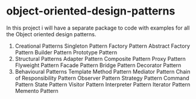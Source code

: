 # object-oriented-design-patterns
In this project i will have a separate package to code with examples for all the Object oriented design patterns. 
1. Creational Patterns
      Singleton Pattern
      Factory Pattern
      Abstract Factory Pattern
      Builder Pattern
      Prototype Pattern
2. Structural Patterns
      Adapter Pattern
      Composite Pattern
      Proxy Pattern
      Flyweight Pattern
      Facade Pattern
      Bridge Pattern
      Decorator Pattern
3. Behavioural Patterns
      Template Method Pattern
      Mediator Pattern
      Chain of Responsibility Pattern
      Observer Pattern
      Strategy Pattern
      Command Pattern
      State Pattern
      Visitor Pattern
      Interpreter Pattern
      Iterator Pattern
      Memento Pattern
